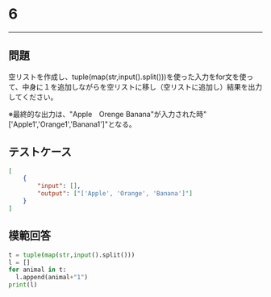 # 6

---
## 問題

空リストを作成し、tuple(map(str,input().split()))を使った入力をfor文を使って、中身に１を追加しながらを空リストに移し（空リストに追加し）結果を出力してください。

※最終的な出力は、"Apple　Orenge Banana"が入力された時"['Apple1','Orange1','Banana1']"となる。

## テストケース

```json
[
	{
		"input": [],
		"output": ["['Apple', 'Orange', 'Banana']"]
  	}
]
```

## 模範回答
```python
t = tuple(map(str,input().split()))
l = []
for animal in t:
  l.append(animal+"1")
print(l)
```